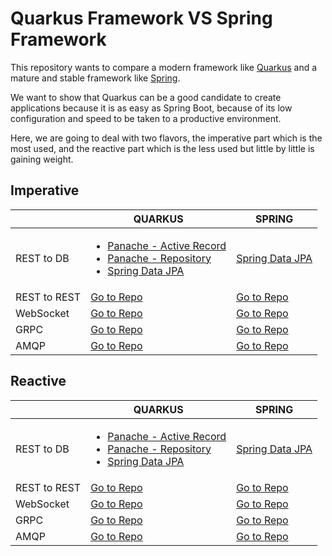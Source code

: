 # Quarkus Framework VS Spring Framework

This repository wants to compare a modern framework like [Quarkus](https://quarkus.io/) and a mature and stable framework like [Spring](https://spring.io/).

We want to show that Quarkus can be a good candidate to create applications because it is as easy as Spring Boot, because of its low configuration and speed to be taken to a productive environment.

Here, we are going to deal with two flavors, the imperative part which is the most used, and the reactive part which is the less used but little by little is gaining weight.

## Imperative
|                |QUARKUS                        |SPRING                       |
|----------------|-------------------------------|-----------------------------|
|REST to DB|<ul><li>[Panache - Active Record](https://github.com/MasterCloudApps-Projects/QuarkusMutiny_vs_ReactorSpring/tree/main/imperative/rest-db/quarkus/simple/active-record-pattern)</li><li>[Panache - Repository](https://github.com/MasterCloudApps-Projects/QuarkusMutiny_vs_ReactorSpring/tree/main/imperative/rest-db/quarkus/simple/repository-pattern)</li><li>[Spring Data JPA](https://github.com/MasterCloudApps-Projects/QuarkusMutiny_vs_ReactorSpring/tree/main/imperative/rest-db/quarkus/simple/spring-data)</li></ul>|[Spring Data JPA](https://github.com/MasterCloudApps-Projects/QuarkusMutiny_vs_ReactorSpring/tree/main/imperative/rest-db/spring/spring-data)|
|REST to REST|[Go to Repo](https://github.com/MasterCloudApps-Projects/QuarkusMutiny_vs_ReactorSpring/tree/main/imperative/rest-client/quarkus)|[Go to Repo](https://github.com/MasterCloudApps-Projects/QuarkusMutiny_vs_ReactorSpring/tree/main/imperative/rest-client/spring)|
|WebSocket|[Go to Repo](https://github.com/MasterCloudApps-Projects/QuarkusMutiny_vs_ReactorSpring/tree/main/imperative/websockets/quarkus-websockets)|[Go to Repo](https://github.com/MasterCloudApps-Projects/QuarkusMutiny_vs_ReactorSpring/tree/main/imperative/websockets/spring-websockets)|
|GRPC|[Go to Repo](https://github.com/MasterCloudApps-Projects/QuarkusMutiny_vs_ReactorSpring/tree/main/imperative/grpc-quarkus)|[Go to Repo](https://github.com/MasterCloudApps-Projects/QuarkusMutiny_vs_ReactorSpring/tree/main/imperative/grpc-spring)|
|AMQP|[Go to Repo](https://github.com/MasterCloudApps-Projects/QuarkusMutiny_vs_ReactorSpring/tree/main/imperative/amqp/quarkus-amqp)|[Go to Repo](https://github.com/MasterCloudApps-Projects/QuarkusMutiny_vs_ReactorSpring/tree/main/imperative/amqp/spring-amqp)|

## Reactive

|                |QUARKUS                        |SPRING                       |
|----------------|-------------------------------|-----------------------------|
|REST to DB|<ul><li>[Panache - Active Record](https://github.com/MasterCloudApps-Projects/QuarkusMutiny_vs_ReactorSpring/tree/main/reactive/rest-db/quarkus/simple/active-record-pattern)</li><li>[Panache - Repository](https://github.com/MasterCloudApps-Projects/QuarkusMutiny_vs_ReactorSpring/tree/main/reactive/rest-db/quarkus/simple/repository-pattern)</li><li>[Spring Data JPA](https://github.com/MasterCloudApps-Projects/QuarkusMutiny_vs_ReactorSpring/tree/main/reactive/rest-db/quarkus/simple/spring-data)</li></ul>|[Spring Data JPA](https://github.com/MasterCloudApps-Projects/QuarkusMutiny_vs_ReactorSpring/tree/main/reactive/rest-db/spring/spring-data)|
|REST to REST|[Go to Repo](https://github.com/MasterCloudApps-Projects/QuarkusMutiny_vs_ReactorSpring/tree/main/reactive/rest-client/quarkus)|[Go to Repo](https://github.com/MasterCloudApps-Projects/QuarkusMutiny_vs_ReactorSpring/tree/main/reactive/rest-client/spring)|
|WebSocket|[Go to Repo](https://github.com/MasterCloudApps-Projects/QuarkusMutiny_vs_ReactorSpring/tree/main/reactive/websockets/quarkus-websockets)|[Go to Repo](https://github.com/MasterCloudApps-Projects/QuarkusMutiny_vs_ReactorSpring/tree/main/reactive/websockets/spring-websockets)|
|GRPC|[Go to Repo](https://github.com/MasterCloudApps-Projects/QuarkusMutiny_vs_ReactorSpring/tree/main/reactive/grpc-quarkus)|[Go to Repo](https://github.com/MasterCloudApps-Projects/QuarkusMutiny_vs_ReactorSpring/tree/main/reactive/grpc-spring)|
|AMQP|[Go to Repo](https://github.com/MasterCloudApps-Projects/QuarkusMutiny_vs_ReactorSpring/tree/main/reactive/amqp/quarkus-amqp)|[Go to Repo](https://github.com/MasterCloudApps-Projects/QuarkusMutiny_vs_ReactorSpring/tree/main/reactive/amqp/spring-amqp)|



